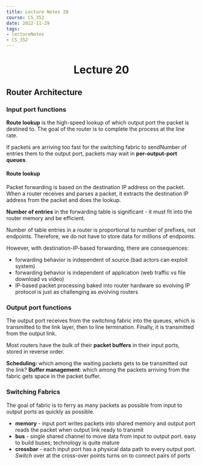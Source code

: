 ```yaml
---
title: Lecture Notes 20
course: CS_352
date: 2022-11-29
tags: 
- lectureNotes
- CS_352
---
```


<center><h1>Lecture 20</h1></center>

## Router Architecture
### Input port functions
**Route lookup** is the high-speed lookup of which output port the packet is destined to. The goal of the router is to complete the process at the line rate.

If packets are arriving too fast for the switching fabric to sendNumber of entries them to the output port, packets may wait in **per-output-port queues**.

#### Route lookup
Packet forwarding is based on the destination IP address on the packet. When a router receives and parses a packet, it extracts the destination IP address from the packet and does the lookup.

**Number of entries** in the forwarding table is significant - it must fit into the router memory and be efficient.

Number of table entries in a router is proportional to number of prefixes, not endpoints. Therefore, we do not have to store data for millions of endpoints.

However, with destination-IP-based forwarding, there are consequences:
- forwarding behavior is independent of source (bad actors can exploit system)
- forwarding behavior is independent of application (web traffic vs file download vs video)
- IP-based packet processing baked into router hardware so evolving IP protocol is just as challenging as evolving routers
 
### Output port functions
The output port receives from the switching fabric into the queues, which is transmitted to the link layer, then to line termination. Finally, it is transmitted from the output link.

Most routers have the bulk of their **packet buffers** in their input ports, stored in reverse order.

**Scheduling:** which among the waiting packets gets to be transmitted out the link?
**Buffer management**: which among the packets arriving from the fabric gets space in the packet buffer.

### Switching Fabrics
The goal of fabric is to ferry as many packets as possible from input to output ports as quickly as possible.

- **memory** - input port writes packets into shared memory and output port reads the packet when output link ready to transmit
- **bus** - single shared channel to move data from input to output port. easy to build buses; technology is quite mature
- **crossbar** - each input port has a physical data path to every output port. *Switch* over at the cross-over points turns on to connect pairs of ports